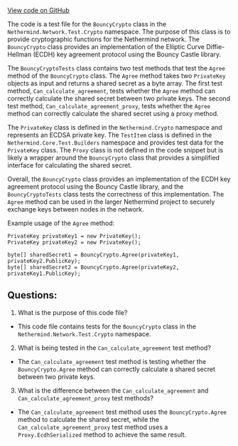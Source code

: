 [View code on GitHub](https://github.com/NethermindEth/nethermind/src/Nethermind/Nethermind.Network.Test/Crypto/BouncyCryptoTests.cs)

The code is a test file for the `BouncyCrypto` class in the `Nethermind.Network.Test.Crypto` namespace. The purpose of this class is to provide cryptographic functions for the Nethermind network. The `BouncyCrypto` class provides an implementation of the Elliptic Curve Diffie-Hellman (ECDH) key agreement protocol using the Bouncy Castle library. 

The `BouncyCryptoTests` class contains two test methods that test the `Agree` method of the `BouncyCrypto` class. The `Agree` method takes two `PrivateKey` objects as input and returns a shared secret as a byte array. The first test method, `Can_calculate_agreement`, tests whether the `Agree` method can correctly calculate the shared secret between two private keys. The second test method, `Can_calculate_agreement_proxy`, tests whether the `Agree` method can correctly calculate the shared secret using a proxy method. 

The `PrivateKey` class is defined in the `Nethermind.Crypto` namespace and represents an ECDSA private key. The `TestItem` class is defined in the `Nethermind.Core.Test.Builders` namespace and provides test data for the `PrivateKey` class. The `Proxy` class is not defined in the code snippet but is likely a wrapper around the `BouncyCrypto` class that provides a simplified interface for calculating the shared secret. 

Overall, the `BouncyCrypto` class provides an implementation of the ECDH key agreement protocol using the Bouncy Castle library, and the `BouncyCryptoTests` class tests the correctness of this implementation. The `Agree` method can be used in the larger Nethermind project to securely exchange keys between nodes in the network. 

Example usage of the `Agree` method:

```
PrivateKey privateKey1 = new PrivateKey();
PrivateKey privateKey2 = new PrivateKey();

byte[] sharedSecret1 = BouncyCrypto.Agree(privateKey1, privateKey2.PublicKey);
byte[] sharedSecret2 = BouncyCrypto.Agree(privateKey2, privateKey1.PublicKey);
```
## Questions: 
 1. What is the purpose of this code file?
- This code file contains tests for the `BouncyCrypto` class in the `Nethermind.Network.Test.Crypto` namespace.

2. What is being tested in the `Can_calculate_agreement` test method?
- The `Can_calculate_agreement` test method is testing whether the `BouncyCrypto.Agree` method can correctly calculate a shared secret between two private keys.

3. What is the difference between the `Can_calculate_agreement` and `Can_calculate_agreement_proxy` test methods?
- The `Can_calculate_agreement` test method uses the `BouncyCrypto.Agree` method to calculate the shared secret, while the `Can_calculate_agreement_proxy` test method uses a `Proxy.EcdhSerialized` method to achieve the same result.